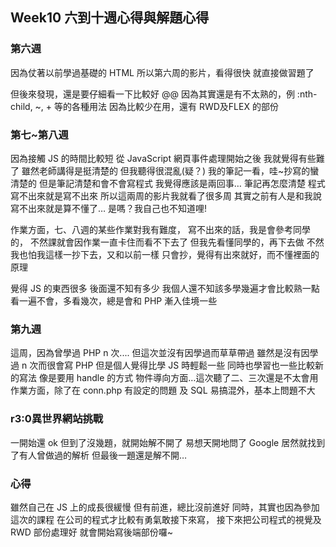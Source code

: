 ﻿## Week10 六到十週心得與解題心得

### 第六週

因為仗著以前學過基礎的 HTML 
所以第六周的影片，看得很快
就直接做習題了

但後來發現，還是要仔細看一下比較好 @@
因為其實還是有不太熟的，例 :nth-child, ~, + 等的各種用法 
因為比較少在用，還有 RWD及FLEX 的部份


### 第七~第八週

因為接觸 JS 的時間比較短
從 JavaScript 網頁事件處理開始之後
我就覺得有些難了
雖然老師講得是挺清楚的
但我聽得很混亂(疑？)
我的筆記一看，哇~抄寫的蠻清楚的
但是筆記清楚和會不會寫程式
我覺得應該是兩回事…
筆記再怎麼清楚
程式寫不出來就是寫不出來
所以這兩周的影片我就看了很多周
其實之前有人是和我說寫不出來就是算不懂了…
是嗎？我自己也不知道哩!

作業方面，七、八週的某些作業對我有難度，
寫不出來的話，我是會參考同學的，
不然課就會因作業一直卡住而看不下去了
但我先看懂同學的，再下去做
不然我也怕我這樣一抄下去，又和以前一樣
只會抄，覺得有出來就好，而不懂裡面的原理

覺得 JS 的東西很多
後面還不知有多少
我個人還不知該多學幾遍才會比較熟一點
看一遍不會，多看幾次，總是會和 PHP 漸入佳境一些

### 第九週

這周，因為曾學過 PHP n 次....
但這次並沒有因學過而草草帶過
雖然是沒有因學過 n 次而很會寫 PHP
但是個人覺得比學 JS 時輕鬆一些
同時也學習也一些比較新的寫法
像是要用 handle 的方式
物件導向方面…這次聽了二、三次還是不太會用
作業方面，除了在 conn.php 有設定的問題
及 SQL 易搞混外，基本上問題不大

### r3:0異世界網站挑戰

一開始還 ok 
但到了沒幾題，就開始解不開了
易想天開地問了 Google
居然就找到了有人曾做過的解析
但最後一題還是解不開…

### 心得

雖然自己在 JS 上的成長很緩慢
但有前進，總比沒前進好
同時，其實也因為參加這次的課程
在公司的程式才比較有勇氣敢接下來寫，
接下來把公司程式的視覺及 RWD 部份處理好
就會開始寫後端部份囉~

